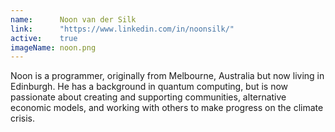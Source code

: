 ```yaml
---
name:      Noon van der Silk
link:      "https://www.linkedin.com/in/noonsilk/"
active:    true
imageName: noon.png
---
```


Noon is a programmer, originally from Melbourne, Australia but now living in
Edinburgh. He has a background in quantum computing, but is now passionate
about creating and supporting communities, alternative economic models, and
working with others to make progress on the climate crisis.
